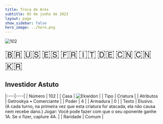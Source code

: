 ```yaml
---
title: Troca de Ares
subtitle: 05 de junho de 2023
layout: page
show_sidebar: false
hero_image: ../hero.png
---
```


![102](https://mastervault-storage-prod.s3.amazonaws.com/media/card_front/pt/600_102_0d17bf5d1277_pt.png)

<span title="Português" style="font-size: 32px;cursor: pointer;" onclick="javascript:document.querySelector('img[alt=\'102\']').src=document.querySelector('img[alt=\'102\']').src.replace(/card_front\/[^/]+/, 'card_front/pt').replace(/_[^/.0-9]+\.png/, '_pt.png')">🇧🇷</span>
<span title="English" style="font-size: 32px;cursor: pointer;" onclick="javascript:document.querySelector('img[alt=\'102\']').src=document.querySelector('img[alt=\'102\']').src.replace(/card_front\/[^/]+/, 'card_front/en').replace(/_[^/.0-9]+\.png/, '_en.png')">🇺🇸</span>
<span title="Español" style="font-size: 32px;cursor: pointer;" onclick="javascript:document.querySelector('img[alt=\'102\']').src=document.querySelector('img[alt=\'102\']').src.replace(/card_front\/[^/]+/, 'card_front/es').replace(/_[^/.0-9]+\.png/, '_es.png')">🇪🇸</span>
<span title="Français" style="font-size: 32px;cursor: pointer;" onclick="javascript:document.querySelector('img[alt=\'102\']').src=document.querySelector('img[alt=\'102\']').src.replace(/card_front\/[^/]+/, 'card_front/fr').replace(/_[^/.0-9]+\.png/, '_fr.png')">🇫🇷</span>
<span title="Italiano" style="font-size: 32px;cursor: pointer;" onclick="javascript:document.querySelector('img[alt=\'102\']').src=document.querySelector('img[alt=\'102\']').src.replace(/card_front\/[^/]+/, 'card_front/it').replace(/_[^/.0-9]+\.png/, '_it.png')">🇮🇹</span>
<span title="Deutsche" style="font-size: 32px;cursor: pointer;" onclick="javascript:document.querySelector('img[alt=\'102\']').src=document.querySelector('img[alt=\'102\']').src.replace(/card_front\/[^/]+/, 'card_front/de').replace(/_[^/.0-9]+\.png/, '_de.png')">🇩🇪</span>
<span title="简体中文" style="font-size: 32px;cursor: pointer;" onclick="javascript:document.querySelector('img[alt=\'102\']').src=document.querySelector('img[alt=\'102\']').src.replace(/card_front\/[^/]+/, 'card_front/zh-hans').replace(/_[^/.0-9]+\.png/, '_zh-hans.png')">🇨🇳</span>
<span title="繁體中文" style="font-size: 32px;cursor: pointer;" onclick="javascript:document.querySelector('img[alt=\'102\']').src=document.querySelector('img[alt=\'102\']').src.replace(/card_front\/[^/]+/, 'card_front/zh-hant').replace(/_[^/.0-9]+\.png/, '_zh-hant.png')">🇨🇳</span>
<span title="한국어" style="font-size: 32px;cursor: pointer;" onclick="javascript:document.querySelector('img[alt=\'102\']').src=document.querySelector('img[alt=\'102\']').src.replace(/card_front\/[^/]+/, 'card_front/ko').replace(/_[^/.0-9]+\.png/, '_ko.png')">🇰🇷</span>

## Investidor Astuto

|----|----|
| Número | 102 |
| Casa | ![Ekwidon](https://archonarcana.com/images/thumb/3/31/Ekwidon.png/25px-Ekwidon.png "Ekwidon") |
| Tipo | Criatura |
| Atributos | Getrookya • Comerciante |
| Poder | 4 |
| Armadura | 0 |
| Texto | Elusivo. (A cada turno, na primeira vez que esta criatura for atacada, ela não causa nem recebe dano.) Jogar: Você pode fazer com que o seu oponente ganhe 1A. Se o fizer, capture 4A. |
| Raridade | Comum |
